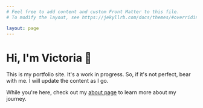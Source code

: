 ```yaml
---
# Feel free to add content and custom Front Matter to this file.
# To modify the layout, see https://jekyllrb.com/docs/themes/#overriding-theme-defaults

layout: page
---
```


# Hi, I'm Victoria 👋
This is my portfolio site.
It's a work in progress. So, if it's not perfect, bear with me. I will update the content as I go.

While you're here, check out my [about page](/about/) to learn more about my journey.